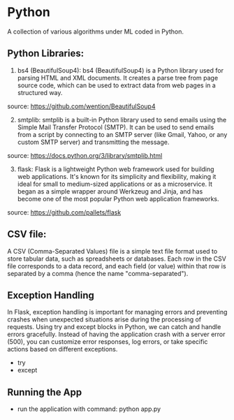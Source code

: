# Python
A collection of various algorithms under ML coded in Python.
## Python Libraries:
1. bs4 (BeautifulSoup4): bs4 (BeautifulSoup4) is a Python library used for parsing HTML and XML documents. It creates a parse tree from page source code, which can be used to extract data from web pages in a structured way.

source: https://github.com/wention/BeautifulSoup4

2. smtplib: smtplib is a built-in Python library used to send emails using the Simple Mail Transfer Protocol (SMTP). It can be used to send emails from a script by connecting to an SMTP server (like Gmail, Yahoo, or any custom SMTP server) and transmitting the message.

source: https://docs.python.org/3/library/smtplib.html

3. flask: Flask is a lightweight Python web framework used for building web applications. It's known for its simplicity and flexibility, making it ideal for small to medium-sized applications or as a microservice. It began as a simple wrapper around Werkzeug and Jinja, and has become one of the most popular Python web application frameworks.

source: https://github.com/pallets/flask


## CSV file:
A CSV (Comma-Separated Values) file is a simple text file format used to store tabular data, such as spreadsheets or databases. Each row in the CSV file corresponds to a data record, and each field (or value) within that row is separated by a comma (hence the name "comma-separated").

## Exception Handling
In Flask, exception handling is important for managing errors and preventing crashes when unexpected situations arise during the processing of requests. Using try and except blocks in Python, we can catch and handle errors gracefully. Instead of having the application crash with a server error (500), you can customize error responses, log errors, or take specific actions based on different exceptions.
* try
* except 

## Running the App
* run the application with command: python app.py


